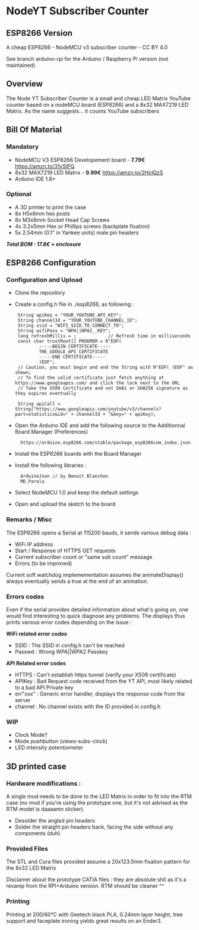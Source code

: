 # NodeYT Subscriber Counter
## ESP8266 Version
A cheap ESP8266 - NodeMCU v3 subscriber counter - CC BY 4.0

See branch arduino-rpi for the Arduino / Raspberry Pi version (not maintained)

## Overview

The Node YT Subscriber Counter is a small and cheap LED Matrix YouTube counter based on a nodeMCU board (ESP8266) and a 8x32 MAX7219 LED Matrix.
As the name suggests... it counts YouTube subscribers

 ## Bill Of Material

### Mandatory
 - NodeMCU V3 ESP8266 Developement board - __7.79€__ https://amzn.to/31ySlPQ
 - 8x32 MAX7219 LED Matrix - __9.99€__ https://amzn.to/2HclQzS 
 - Arduino IDE 1.8+

### Optional
 - A 3D printer to print the case
 - 8x H5x6mm hex posts
 - 8x M3x8mm Socket Head Cap Screws
 - 4x 3.2x5mm Hex or Phillips screws (backplate fixation)
 - 5x 2.54mm (0.1" in Yankee units) male pin headers

__*Total BOM : 17.8€ + enclosure*__

## ESP8266 Configuration 

### Configuration and Upload
 - Clone the repository
 - Create a config.h file in ./esp8266, as following :

        String apiKey = "YOUR_YOUTUBE_API_KEY";
        String channelId = "YOUR_YOUTUBE_CHANNEL_ID";
        String ssid = "WIFI_SSID_TO_CONNECT_TO";
        String wifiPass = "WPA||WPA2__KEY";
        long refreshMillis = ;            // Refresh time in milliseconds
        const char trustRoot[] PROGMEM = R"EOF(
                -----BEGIN CERTIFICATE-----
                THE_GOOGLE_API_CERTIFICATE
                -----END CERTIFICATE-----
                )EOF";
        // Caution, you must begin and end the String with R"EOF( )EOF" as shown;
        // To find the valid certificate just fetch anything at https://www.googleapis.com/ and click the lock next to the URL
        // Take the X509 Certificate and not SHA1 or SHA256 signature as they expires eventually

        String apiCall = String("https://www.googleapis.com/youtube/v3/channels?part=statistics&id=" + channelId + "&key=" + apiKey);


- Open the Arduino IDE and add the following source to the Additionnal Board Manager (Preferences)

        https://arduino.esp8266.com/stable/package_esp8266com_index.json

- Install the ESP8266 boards with the Board Manager
- Install the following libraries : 

        ArduinoJson // by Benoit Blanchon
        MD_Parola

- Select NodeMCU 1.0 and keep the default settings
- Open and upload the sketch to the board

### Remarks / Misc

The ESP8266 opens a Serial at 115200 bauds, it sends various debug data :

- WiFi IP address
- Start / Response of HTTPS GET requests
- Current subscriber count or "same sub count" message
- Errors (to be improved)

Current soft watchdog implemementation assumes the animateDisplay() always eventually sends a true at the end of an animation. 

### Errors codes

Even if the serial provides detailed information about what's going on, one would find interesting to quick diagnose any problems. The displays thus prints various error codes depending on the issue : 

__WiFi related error codes__

- SSID : The SSID in config.h can't be reached
- Passwd : Wrong WPA||WPA2 Passkey

__API Related error codes__

- HTTPS : Can't establish https tunnel (verify your X509 certificate)
- APIKey : Bad Request code received from the YT API, most likely related to a bad API Private key
- err"xxx" : Generic error handler, displays the response code from the server
- channel : No channel exists with the ID provided in config.h

### WIP

- Clock Mode?
- Mode pushbutton (views-subs-clock)
- LED intensity potentiometer

## 3D printed case

### Hardware modifications :

A single mod needs to be done to the LED Matrix in order to fit into the RTM case (no mod if you're using the prototype one, but it's not advised as the RTM model is daaaamn slicker).

- Desolder the angled pin headers
- Solder the straight pin headers back, facing the side without any components (duh)

### Provided Files

The STL and Cura files provided assume a 20x123.5mm fixation pattern for the 8x32 LED Matrix

Disclamer about the prototype CATIA files : they are absolute shit as it's a revamp from the RPI+Arduino version.
RTM should be cleaner ^^

### Printing

Printing at 200/60°C with Geetech black PLA, 0.24mm layer height, tree support and faceplate ironing yields great results on an Ender3.
